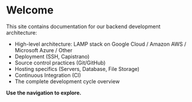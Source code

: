 # Welcome

This site contains documentation for our backend development architecture:

- High-level architecture: LAMP stack on Google Cloud / Amazon AWS / Microsoft Azure / Other
- Deployment (SSH, Capistrano)
- Source control practices (Git/GitHub)
- Hosting specifics (Servers, Database, File Storage)
- Continuous Integration (CI)
- The complete development cycle overview

**Use the navigation to explore.**
